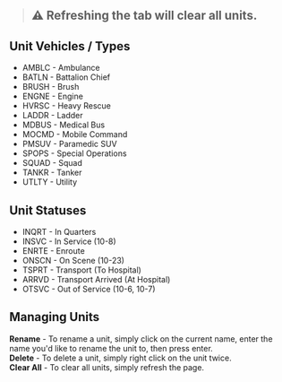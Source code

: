> ## &#9888; Refreshing the tab will clear all units.

## Unit Vehicles / Types
- AMBLC - Ambulance  
- BATLN - Battalion Chief
- BRUSH - Brush
- ENGNE - Engine
- HVRSC - Heavy Rescue
- LADDR - Ladder
- MDBUS - Medical Bus
- MOCMD - Mobile Command
- PMSUV - Paramedic SUV
- SPOPS - Special Operations
- SQUAD - Squad
- TANKR - Tanker
- UTLTY - Utility

## Unit Statuses
- INQRT - In Quarters
- INSVC - In Service (10-8)
- ENRTE - Enroute
- ONSCN - On Scene (10-23)
- TSPRT - Transport (To Hospital)
- ARRVD - Transport Arrived (At Hospital)
- OTSVC - Out of Service (10-6, 10-7)

## Managing Units
**Rename** - To rename a unit, simply click on the current name, enter the name you'd like to rename the unit to, then press enter.  
**Delete** - To delete a unit, simply right click on the unit twice.  
**Clear All** - To clear all units, simply refresh the page.
